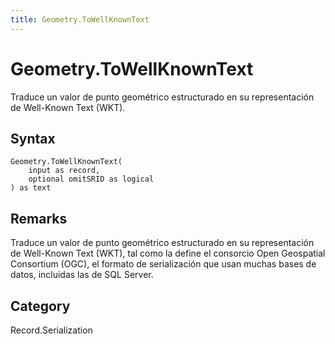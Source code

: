 ```yaml
---
title: Geometry.ToWellKnownText
---
```


# Geometry.ToWellKnownText


Traduce un valor de punto geométrico estructurado en su representación de Well-Known Text (WKT).


## Syntax

```powerquery
Geometry.ToWellKnownText(
    input as record,
    optional omitSRID as logical
) as text
```


## Remarks

Traduce un valor de punto geométrico estructurado en su representación de Well-Known Text (WKT), tal como la define el consorcio Open Geospatial Consortium (OGC), el formato de serialización que usan muchas bases de datos, incluidas las de SQL Server.



## Category
Record.Serialization
